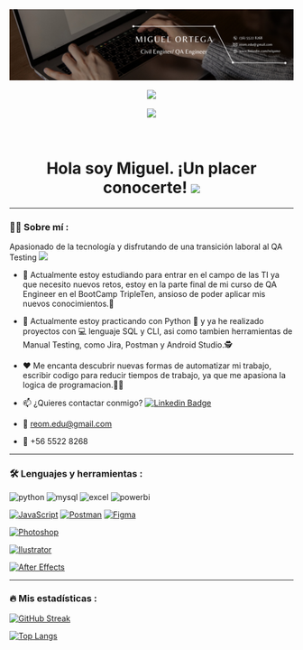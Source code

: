 <div id="header" align="center">
  <img decoding="async" src="https://github.com/rorma95/rorma95/blob/main/Banner%20Github.png" width="800"/>
</div>

<div id="badges" align="center">

[![](https://img.shields.io/badge/LinkedIn-0077B5?style=for-the-badge&logo=linkedin&logoColor=white)](https://www.linkedin.com/in/qamo/)

![](https://komarev.com/ghpvc/?username=rorma95&color=blueviolet&style=flat-square)
  
 <div id="badges" align="center">
  <img src="https://visitor-badge-reloaded.herokuapp.com/badge?page_id=noelianav91.noelianav91&color=00cf00" alt=""/>
   
   <h1>
  Hola soy Miguel. ¡Un placer conocerte! 
  <img src="https://media.giphy.com/media/hvRJCLFzcasrR4ia7z/giphy.gif" width="30px"/>
</h1>

---
 <div id="header" align="left">

### :man_technologist: Sobre mí :


Apasionado de la tecnología y disfrutando de una transición laboral al QA Testing <img src="https://media.giphy.com/media/WUlplcMpOCEmTGBtBW/giphy.gif" width="30"> 
   
* 🔭 Actualmente estoy estudiando para entrar en el campo de las TI ya que necesito nuevos retos, estoy en la parte final de mi curso de QA Engineer en el BootCamp TripleTen, ansioso de poder aplicar mis nuevos conocimientos.:muscle:  

* 🌱 Actualmente estoy practicando con Python :blue_book: y ya he realizado proyectos con :computer: lenguaje SQL y CLI, asi como tambien herramientas de Manual Testing, como Jira, Postman y Android Studio.:detective:

* ❤️ Me encanta descubrir nuevas formas de automatizar mi trabajo, escribir codigo para reducir tiempos de trabajo, ya que me apasiona la logica de programacion.:technologist:

* 📫 ¿Quieres contactar conmigo? [![Linkedin Badge](https://img.shields.io/badge/-Miguel-blue?style=flat&logo=Linkedin&logoColor=white)](https://www.linkedin.com/in/qamo/)

* :e-mail: reom.edu@gmail.com

* :iphone: +56 5522 8268
   


---
   
 ### :hammer_and_wrench: Lenguajes y herramientas :
<div id="header" align="left">
    <img src="https://img.shields.io/badge/Python-3776AB?style=for-the-badge&logo=python&logoColor=white" alt="python"/>
  </a>
    <img src="https://img.shields.io/badge/SQL-6DB33F?style=for-the-badge&logo=mysql&logoColor=white" alt="mysql"/>
  </a>
 <img src="https://img.shields.io/badge/Microsoft_Excel-217346?style=for-the-badge&logo=microsoft-excel&logoColor=white" alt="excel"/>
  </a>
 <img src="https://img.shields.io/badge/Postman-FFBE00?style=for-the-badge&logo=Power-BI&logoColor=white" alt="powerbi"/>

[![JavaScript](https://img.shields.io/badge/JavaScript-323330?style=for-the-badge&logo=javascript&logoColor=F7DF1E)]()
[![Postman](https://img.shields.io/badge/Postman-FF6C37?style=for-the-badge&logo=Postman&logoColor=white)]()
[![Figma](https://img.shields.io/badge/Figma-F24E1E?style=for-the-badge&logo=figma&logoColor=white)]()

[![Photoshop](https://img.shields.io/badge/AutoCad-8A2BE2?style=flat&logo=AutoCad&logoColor=red&color=black)]()

[![Ilustrator](https://img.shields.io/badge/Adobe%20Illustrator-FF9A00?style=for-the-badge&logo=adobe%20illustrator&logoColor=white)]()

[![After Effects](https://img.shields.io/badge/Adobe%20after%20affects-CF96FD?style=for-the-badge&logo=Adobe%20after%20effects&logoColor=393665)]()

  ---
  
</div>
  
 ### :fire: Mis estadísticas :

[![GitHub Streak](http://github-readme-streak-stats.herokuapp.com?user=rorma95&theme=dark&background=000000)](https://git.io/streak-stats)

[![Top Langs](https://github-readme-stats.vercel.app/api/top-langs/?username=rorma95&layout=compact&theme=vision-friendly-dark)](https://github.com/anuraghazra/github-readme-stats)




 

